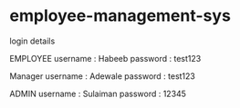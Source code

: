 # employee-management-sys


login details
 
 EMPLOYEE
 username : Habeeb
password : test123

Manager
username : Adewale
password : test123

ADMIN
username : Sulaiman
password : 12345
